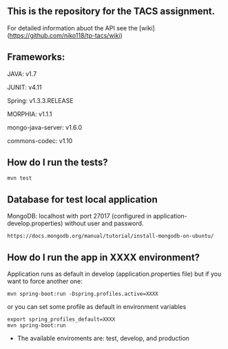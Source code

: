 ## This is the repository for the TACS assignment.

For detailed information abuot the API see the [wiki] (https://github.com/niko118/tp-tacs/wiki)

## Frameworks:

JAVA: v1.7

JUNIT: v4.11

Spring: v1.3.3.RELEASE

MORPHIA: v1.1.1

mongo-java-server: v1.6.0

commons-codec: v1.10

## How do I run the tests?

```
mvn test
```
## Database for test local application
MongoDB: localhost with port 27017 (configured in application-develop.properties) without user and password.
```
https://docs.mongodb.org/manual/tutorial/install-mongodb-on-ubuntu/
```

## How do I run the app in XXXX environment?
Application runs as default in develop (application.properties file) but if you want to force another one:

```
mvn spring-boot:run -Dspring.profiles.active=XXXX
```
or you can set some profile as default in environment variables
```
export spring_profiles_default=XXXX
mvn spring-boot:run
```

* The available enviroments are: test, develop, and production
